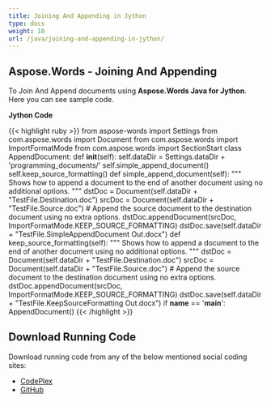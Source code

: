 ```yaml
---
title: Joining And Appending in Jython
type: docs
weight: 10
url: /java/joining-and-appending-in-jython/
---
```


## **Aspose.Words - Joining And Appending**
To Join And Append documents using **Aspose.Words Java for Jython**. Here you can see sample code.

**Jython Code**

{{< highlight ruby >}}
from aspose-words import Settings
from com.aspose.words import Document
from com.aspose.words import ImportFormatMode
from com.aspose.words import SectionStart
class AppendDocument:
    def __init__(self):
        self.dataDir = Settings.dataDir + 'programming_documents/'
        self.simple_append_document()
        self.keep_source_formatting()
    def simple_append_document(self):
        """
            Shows how to append a document to the end of another document using no additional options.
        """
        dstDoc = Document(self.dataDir + "TestFile.Destination.doc")
        srcDoc = Document(self.dataDir + "TestFile.Source.doc")
        # Append the source document to the destination document using no extra options.
        dstDoc.appendDocument(srcDoc, ImportFormatMode.KEEP_SOURCE_FORMATTING)
        dstDoc.save(self.dataDir + "TestFile.SimpleAppendDocument Out.docx")
    def keep_source_formatting(self):
        """
            Shows how to append a document to the end of another document using no additional options.
        """
        dstDoc = Document(self.dataDir + "TestFile.Destination.doc")
        srcDoc = Document(self.dataDir + "TestFile.Source.doc")
        # Append the source document to the destination document using no extra options.
        dstDoc.appendDocument(srcDoc, ImportFormatMode.KEEP_SOURCE_FORMATTING)
        dstDoc.save(self.dataDir + "TestFile.KeepSourceFormatting Out.docx")
if __name__ == '__main__':        
    AppendDocument()
{{< /highlight >}}
## **Download Running Code**
Download running code from any of the below mentioned social coding sites:

- [CodePlex](https://asposewordsjavajython.codeplex.com/releases/view/619260)
- [GitHub](https://github.com/aspose-words/Aspose.Words-for-Java/releases/tag/Aspose.Words_Java_for_Jython-v1.0.0)
